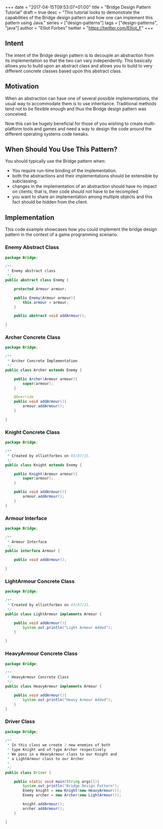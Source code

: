 +++
date = "2017-04-15T09:53:07+01:00"
title = "Bridge Design Pattern Tutorial"
draft = true
desc = "This tutorial looks to demonstrate the capabilities of the Bridge design pattern and how one can implement this pattern using Java."
series = ["design-patterns"]
tags = ["design-patterns", "java"]
author = "Elliot Forbes"
twitter = "https://twitter.com/Elliot_F"
+++

## Intent

<p>The intent of the Bridge design pattern is to decouple an abstraction from its implementation so that the two can vary independently. This basically allows you to build upon an abstract class and allows you to build to very different concrete classes based upon this abstract class.</p>

## Motivation

<p>When an abstraction can have one of several possible implementations, the usual way to accommodate them is to use inheritance. Traditional methods tend not to be flexible enough and thus the Bridge design pattern was conceived. </p>

<p>Now this can be hugely beneficial for those of you wishing to create multi-platform tools and games and need a way to design the code around the different operating systems code tweaks. </p>

## When Should You Use This Pattern?

<p>You should typically use the Bridge pattern when:</p>

<ul>
	<li>You require run-time binding of the implementation.</li>
	<li>both the abstractions and their implementations should be extensible by subclassing.</li>
	<li>changes in the implementation of an abstraction should have no impact on clients; that is, their code should not have to be recompiled</li>
	<li>you want to share an implementation among multiple objects and this fact should be hidden from the client.</li>
</ul>

## Implementation

<p>This code example showcases how you could implement the bridge design pattern in the context of a game programming scenario.</p>

### Enemy Abstract Class

```java
package Bridge;

/**
 * Enemy abstract class
 */
public abstract class Enemy {

    protected Armour armour;

    public Enemy(Armour armour){
        this.armour = armour;
    }

    public abstract void addArmour();

}
```

### Archer Concrete Class

```java
package Bridge;

/**
 * Archer Concrete Implementation
 */
public class Archer extends Enemy {

    public Archer(Armour armour){
        super(armour);
    }

    @Override
    public void addArmour(){
        armour.addArmour();
    }

}
```

### Knight Concrete Class

```java
package Bridge;

/**
 * Created by elliotforbes on 03/07/15.
 */
public class Knight extends Enemy {

    public Knight(Armour armour){
        super(armour);
    }

    public void addArmour(){
        armour.addArmour();
    }
}
```

### Armour Interface

```java
package Bridge;

/**
 * Armour Interface
 */
public interface Armour {

    public void addArmour();

}
```

### LightArmour Concrete Class

```java
package Bridge;

/**
 * Created by elliotforbes on 03/07/15.
 */
public class LightArmour implements Armour {

    public void addArmour(){
        System.out.println("Light Armour Added");
    }

}
```

### HeavyArmour Concrete Class

```java
package Bridge;

/**
 * HeavyArmour Concrete Class
 */
public class HeavyArmour implements Armour {

    public void addArmour(){
        System.out.println("Heavy Armour Added");
    }
}
```

### Driver Class

```java
package Bridge;

/**
 * In this class we create 2 new enemies of both
 * type Knight and of type Archer respectively. 
 * We pass in a HeavyArmour class to our Knight and
 * a LightArmour class to our Archer.
 * 
 */
public class Driver {

    public static void main(String args[]){
        System.out.println("Bridge Design Pattern");
        Enemy knight = new Knight(new HeavyArmour());
        Enemy archer = new Archer(new LightArmour());

        knight.addArmour();
        archer.addArmour();
    }

}
```